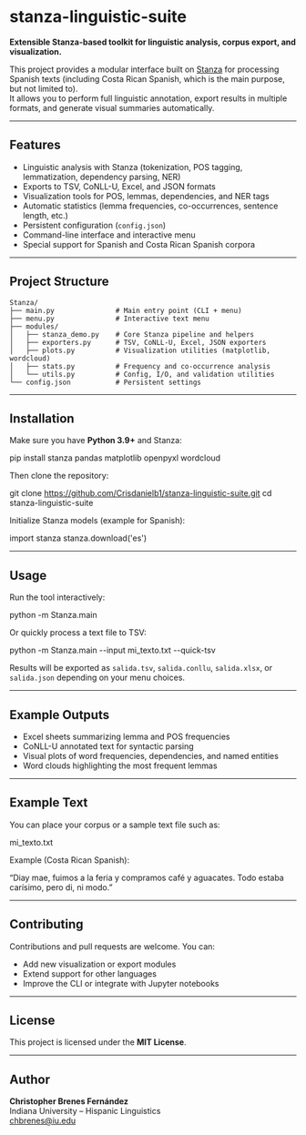 # stanza-linguistic-suite

**Extensible Stanza-based toolkit for linguistic analysis, corpus export, and visualization.**

This project provides a modular interface built on [Stanza](https://stanfordnlp.github.io/stanza/) for processing Spanish texts (including Costa Rican Spanish, which is the main purpose, but not limited to).  
It allows you to perform full linguistic annotation, export results in multiple formats, and generate visual summaries automatically.

---

## Features

- Linguistic analysis with Stanza (tokenization, POS tagging, lemmatization, dependency parsing, NER)
- Exports to TSV, CoNLL-U, Excel, and JSON formats
- Visualization tools for POS, lemmas, dependencies, and NER tags
- Automatic statistics (lemma frequencies, co-occurrences, sentence length, etc.)
- Persistent configuration (`config.json`)
- Command-line interface and interactive menu
- Special support for Spanish and Costa Rican Spanish corpora

---

## Project Structure

```
Stanza/
├── main.py               # Main entry point (CLI + menu)
├── menu.py               # Interactive text menu
├── modules/
│   ├── stanza_demo.py    # Core Stanza pipeline and helpers
│   ├── exporters.py      # TSV, CoNLL-U, Excel, JSON exporters
│   ├── plots.py          # Visualization utilities (matplotlib, wordcloud)
│   ├── stats.py          # Frequency and co-occurrence analysis
│   └── utils.py          # Config, I/O, and validation utilities
└── config.json           # Persistent settings
```

---

## Installation

Make sure you have **Python 3.9+** and Stanza:

pip install stanza pandas matplotlib openpyxl wordcloud

Then clone the repository:

git clone https://github.com/Crisdanielb1/stanza-linguistic-suite.git
cd stanza-linguistic-suite

Initialize Stanza models (example for Spanish):

import stanza
stanza.download('es')

---

## Usage

Run the tool interactively:

python -m Stanza.main

Or quickly process a text file to TSV:

python -m Stanza.main --input mi_texto.txt --quick-tsv

Results will be exported as `salida.tsv`, `salida.conllu`, `salida.xlsx`, or `salida.json` depending on your menu choices.

---

## Example Outputs

- Excel sheets summarizing lemma and POS frequencies  
- CoNLL-U annotated text for syntactic parsing  
- Visual plots of word frequencies, dependencies, and named entities  
- Word clouds highlighting the most frequent lemmas  

---

## Example Text

You can place your corpus or a sample text file such as:

mi_texto.txt

Example (Costa Rican Spanish):

“Diay mae, fuimos a la feria y compramos café y aguacates. Todo estaba carísimo, pero di, ni modo.”

---

## Contributing

Contributions and pull requests are welcome. You can:
- Add new visualization or export modules  
- Extend support for other languages  
- Improve the CLI or integrate with Jupyter notebooks  

---

## License

This project is licensed under the **MIT License**.

---

## Author

**Christopher Brenes Fernández**  
Indiana University – Hispanic Linguistics  
chbrenes@iu.edu

